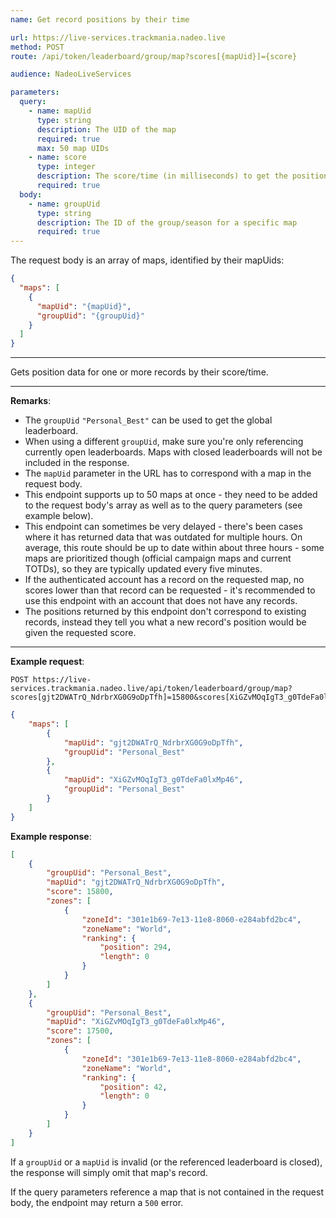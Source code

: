 ```yaml
---
name: Get record positions by their time

url: https://live-services.trackmania.nadeo.live
method: POST
route: /api/token/leaderboard/group/map?scores[{mapUid}]={score}

audience: NadeoLiveServices

parameters:
  query:
    - name: mapUid
      type: string
      description: The UID of the map
      required: true
      max: 50 map UIDs
    - name: score
      type: integer
      description: The score/time (in milliseconds) to get the position for
      required: true
  body:
    - name: groupUid
      type: string
      description: The ID of the group/season for a specific map
      required: true
---
```


The request body is an array of maps, identified by their mapUids:

```json
{
  "maps": [
    {
      "mapUid": "{mapUid}",
      "groupUid": "{groupUid}"
    }
  ]
}
```

---

Gets position data for one or more records by their score/time.

---

**Remarks**:

- The `groupUid` `"Personal_Best"` can be used to get the global leaderboard.
- When using a different `groupUid`, make sure you're only referencing currently open leaderboards. Maps with closed leaderboards will not be included in the response.
- The `mapUid` parameter in the URL has to correspond with a map in the request body.
- This endpoint supports up to 50 maps at once - they need to be added to the request body's array as well as to the query parameters (see example below).
- This endpoint can sometimes be very delayed - there's been cases where it has returned data that was outdated for multiple hours. On average, this route should be up to date within about three hours - some maps are prioritized though (official campaign maps and current TOTDs), so they are typically updated every five minutes.
- If the authenticated account has a record on the requested map, no scores lower than that record can be requested - it's recommended to use this endpoint with an account that does not have any records.
- The positions returned by this endpoint don't correspond to existing records, instead they tell you what a new record's position would be given the requested score.

---

**Example request**:

```plain
POST https://live-services.trackmania.nadeo.live/api/token/leaderboard/group/map?scores[gjt2DWATrQ_NdrbrXG0G9oDpTfh]=15800&scores[XiGZvMOqIgT3_g0TdeFa0lxMp46]=17500
```

```json
{
    "maps": [
        {
            "mapUid": "gjt2DWATrQ_NdrbrXG0G9oDpTfh",
            "groupUid": "Personal_Best"
        },
        {
            "mapUid": "XiGZvMOqIgT3_g0TdeFa0lxMp46",
            "groupUid": "Personal_Best"
        }
    ]
}
```

**Example response**:

```json
[
    {
        "groupUid": "Personal_Best",
        "mapUid": "gjt2DWATrQ_NdrbrXG0G9oDpTfh",
        "score": 15800,
        "zones": [
            {
                "zoneId": "301e1b69-7e13-11e8-8060-e284abfd2bc4",
                "zoneName": "World",
                "ranking": {
                    "position": 294,
                    "length": 0
                }
            }
        ]
    },
    {
        "groupUid": "Personal_Best",
        "mapUid": "XiGZvMOqIgT3_g0TdeFa0lxMp46",
        "score": 17500,
        "zones": [
            {
                "zoneId": "301e1b69-7e13-11e8-8060-e284abfd2bc4",
                "zoneName": "World",
                "ranking": {
                    "position": 42,
                    "length": 0
                }
            }
        ]
    }
]
```

If a `groupUid` or a `mapUid` is invalid (or the referenced leaderboard is closed), the response will simply omit that map's record.

If the query parameters reference a map that is not contained in the request body, the endpoint may return a `500` error.
